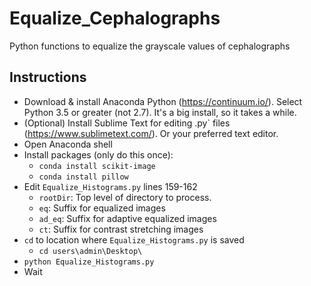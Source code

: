 # Equalize_Cephalographs

Python functions to equalize the grayscale values of cephalographs

## Instructions

- Download & install Anaconda Python (https://continuum.io/). Select Python 3.5 or greater (not 2.7). It's a big install, so it takes a while.
- (Optional) Install Sublime Text for editing .py` files (https://www.sublimetext.com/). Or your preferred text editor.
- Open Anaconda shell
- Install packages (only do this once):
    - `conda install scikit-image`
    - `conda install pillow`
- Edit `Equalize_Histograms.py` lines 159-162
    - `rootDir`: Top level of directory to process.
    - `eq`: Suffix for equalized images
    - `ad_eq`: Suffix for adaptive equalized images
    - `ct`: Suffix for contrast stretching images
- `cd` to location where `Equalize_Histograms.py` is saved
    - `cd users\admin\Desktop\`
- `python Equalize_Histograms.py`
- Wait
